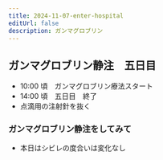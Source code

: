```yaml
---
title: 2024-11-07-enter-hospital
editUrl: false
description: ガンマグロブリン
---
```


## ガンマグロブリン静注　五日目

* 10:00 頃　ガンマグロブリン療法スタート
* 14:00 頃　五日目　終了
* 点滴用の注射針を抜く

### ガンマグロブリン静注をしてみて

* 本日はシビレの度合いは変化なし
